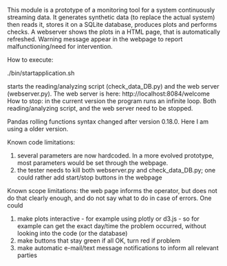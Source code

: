 This module is a prototype of a monitoring tool for a system 
continuously streaming data. It generates synthetic data (to replace
the actual system) then reads it, stores it on a SQLite database, 
produces plots and performs checks. A webserver shows the plots in a 
HTML page, that is automatically refreshed. Warning message appear in
the webpage to report malfunctioning/need for intervention.

How to execute: 

./bin/startapplication.sh 

starts the reading/analyzing script (check_data_DB.py) and the web 
server (webserver.py). The web server is here: 
http://localhost:8084/welcome
How to stop: in the current version the program 
runs an infinite loop.
Both reading/analyzing script, and the web server need to be stopped.

Pandas rolling functions syntax changed after version 0.18.0. Here I am 
using a older version.

Known code limitations: 
1) several parameters are now hardcoded. In a more evolved prototype, 
 most parameters would be set through the webpage.
2) the tester needs to kill both webserver.py and check_data_DB.py; one
 could rather add start/stop buttons in the webpage
 
Known scope limitations:
the web page informs the operator, but does not do that clearly enough,
and do not say what to do in case of errors. One could 
1) make plots interactive - for example using plotly or d3.js - so for 
example can get the exact day/time the problem occurred, without 
looking into the code (or the database)
2) make buttons that stay green if all OK, turn red if problem
3) make automatic e-mail/text message notifications to inform all 
 relevant parties

 
